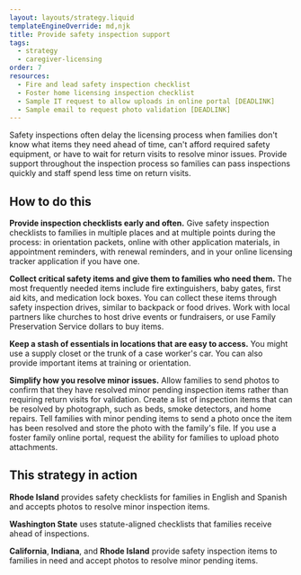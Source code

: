 ```yaml
---
layout: layouts/strategy.liquid
templateEngineOverride: md,njk
title: Provide safety inspection support
tags:
  - strategy
  - caregiver-licensing
order: 7
resources:
  - Fire and lead safety inspection checklist
  - Foster home licensing inspection checklist
  - Sample IT request to allow uploads in online portal [DEADLINK]
  - Sample email to request photo validation [DEADLINK]
---
```

Safety inspections often delay the licensing process when families don't know what items they need ahead of time, can't afford required safety equipment, or have to wait for return visits to resolve minor issues. Provide support throughout the inspection process so families can pass inspections quickly and staff spend less time on return visits.

## How to do this

**Provide inspection checklists early and often.** Give safety inspection checklists to families in multiple places and at multiple points during the process: in orientation packets, online with other application materials, in appointment reminders, with renewal reminders, and in your online licensing tracker application if you have one.

**Collect critical safety items and give them to families who need them.** The most frequently needed items include fire extinguishers, baby gates, first aid kits, and medication lock boxes. You can collect these items through safety inspection drives, similar to backpack or food drives. Work with local partners like churches to host drive events or fundraisers, or use Family Preservation Service dollars to buy items.

**Keep a stash of essentials in locations that are easy to access.** You might use a supply closet or the trunk of a case worker's car. You can also provide important items at training or orientation.

**Simplify how you resolve minor issues.** Allow families to send photos to confirm that they have resolved minor pending inspection items rather than requiring return visits for validation. Create a list of inspection items that can be resolved by photograph, such as beds, smoke detectors, and home repairs. Tell families with minor pending items to send a photo once the item has been resolved and store the photo with the family's file. If you use a foster family online portal, request the ability for families to upload photo attachments.

## This strategy in action

**Rhode Island** provides safety checklists for families in English and Spanish and accepts photos to resolve minor inspection items.

**Washington State** uses statute-aligned checklists that families receive ahead of inspections.

**California**, **Indiana**, and **Rhode Island** provide safety inspection items to families in need and accept photos to resolve minor pending items.[](https://childwelfareplaybook.com/static/assets/resolve_minor_pending_items_asset2)
